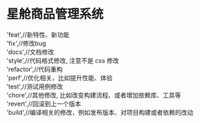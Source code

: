 # 星舱商品管理系统

'feat',//新特性、新功能  
'fix',//修改bug  
'docs',//文档修改  
'style',//代码格式修改, 注意不是 css 修改  
'refactor',//代码重构  
'perf',//优化相关，比如提升性能、体验  
'test',//测试用例修改  
'chore',//其他修改, 比如改变构建流程、或者增加依赖库、工具等  
'revert',//回滚到上一个版本  
'build',//编译相关的修改，例如发布版本、对项目构建或者依赖的改动
